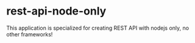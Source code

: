 # rest-api-node-only

This application is specialized for creating REST API with nodejs only, no other frameworks!
